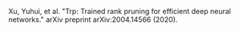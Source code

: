Xu, Yuhui, et al. "Trp: Trained rank pruning for efficient deep neural networks." arXiv preprint arXiv:2004.14566 (2020).
